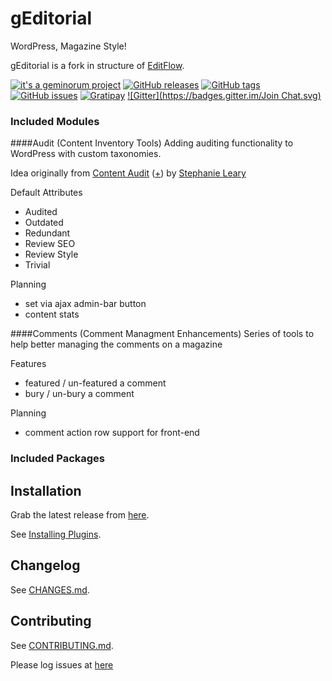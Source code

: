 # gEditorial

WordPress, Magazine Style!

gEditorial is a fork in structure of [EditFlow](http://editflow.org/).

[![it's a geminorum project](http://img.shields.io/badge/it's_a-geminorum_project-lightgrey.svg?style=flat)](http://geminorum.ir/)
[![GitHub releases](https://img.shields.io/github/release/geminorum/geditorial.svg?style=flat)](https://github.com/geminorum/geditorial/releases)
[![GitHub tags](https://img.shields.io/github/tag/geminorum/geditorial.svg?style=flat)](https://github.com/geminorum/geditorial/tags)
[![GitHub issues](https://img.shields.io/github/issues/geminorum/geditorial.svg?style=flat)](https://github.com/geminorum/geditorial/issues)
[![Gratipay](http://img.shields.io/gratipay/geminorum.svg?style=flat)](https://gratipay.com/geminorum/)
[![Gitter](https://badges.gitter.im/Join Chat.svg)](https://gitter.im/geminorum/geditorial?utm_source=badge&utm_medium=badge&utm_campaign=pr-badge)

### Included Modules
####Audit (Content Inventory Tools)
Adding auditing functionality to WordPress with custom taxonomies.

Idea originally from [Content Audit](http://stephanieleary.com/code/wordpress/content-audit/) ([+](http://www.adaptivepath.com/ideas/doing-content-inventory/)) by [Stephanie Leary](https://profiles.wordpress.org/sillybean)

Default Attributes
* Audited
* Outdated
* Redundant
* Review SEO
* Review Style
* Trivial

Planning
- set via ajax admin-bar button
- content stats

####Comments (Comment Managment Enhancements)
Series of tools to help better managing the comments on a magazine

Features
* featured / un-featured a comment
* bury / un-bury a comment

Planning
- comment action row support for front-end

### Included Packages

## Installation

Grab the latest release from [here](https://github.com/geminorum/geditorial/releases).

See [Installing Plugins](http://codex.wordpress.org/Managing_Plugins#Installing_Plugins).

## Changelog

See [CHANGES.md](CHANGES.md).

## Contributing

See [CONTRIBUTING.md](CONTRIBUTING.md).

Please log issues at [here](https://github.com/geminorum/geditorial/issues)
